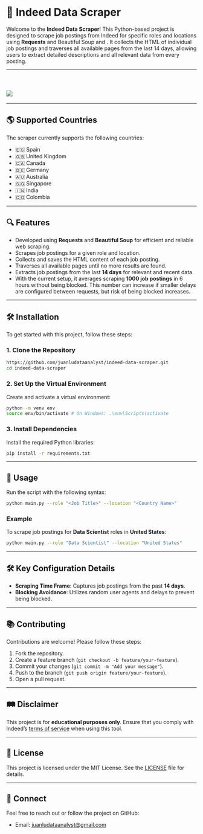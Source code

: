# 🔧 Indeed Data Scraper

Welcome to the **Indeed Data Scraper**! This Python-based project is designed to scrape job postings from Indeed for specific roles and locations using **Requests** and Beautiful Soup and . It collects the HTML of individual job postings and traverses all available pages from the last 14 days, allowing users to extract detailed descriptions and all relevant data from every posting.

---

<a href="https://app.eraser.io/workspace/LONKV7zUZl2Yrf13lIbV?elements=SgZUe_wcV_ZwW_yYvbWn4A"><br /><img src="https://app.eraser.io/workspace/LONKV7zUZl2Yrf13lIbV/preview?elements=SgZUe_wcV_ZwW_yYvbWn4A&type=embed" /></a>
---

---
## 🌎 Supported Countries
The scraper currently supports the following countries:

- 🇪🇸 Spain
- 🇬🇧 United Kingdom
- 🇨🇦 Canada
- 🇩🇪 Germany
- 🇦🇺 Australia
- 🇸🇬 Singapore
- 🇮🇳 India
- 🇨🇴 Colombia

---

## 🔍 Features

- Developed using **Requests** and **Beautiful Soup** for efficient and reliable web scraping.  
- Scrapes job postings for a given role and location.  
- Collects and saves the HTML content of each job posting.  
- Traverses all available pages until no more results are found.  
- Extracts job postings from the last **14 days** for relevant and recent data.  
- With the current setup, it averages scraping **1000 job postings** in 6 hours without being blocked. This number can increase if smaller delays are configured between requests, but risk of being blocked increases.


---

## 🛠️ Installation

To get started with this project, follow these steps:

### 1. Clone the Repository
```bash
https://github.com/juanludataanalyst/indeed-data-scraper.git
cd indeed-data-scraper
```

### 2. Set Up the Virtual Environment
Create and activate a virtual environment:
```bash
python -m venv env
source env/bin/activate # On Windows: .\env\Scripts\activate
```

### 3. Install Dependencies
Install the required Python libraries:
```bash
pip install -r requirements.txt
```

---

## 🔧 Usage

Run the script with the following syntax:
```bash
python main.py --role "<Job Title>" --location "<Country Name>"
```
### Example
To scrape job postings for **Data Scientist** roles in **United States**:
```bash
python main.py --role "Data Scientist" --location "United States"
```

---

## 🛠️ Key Configuration Details

- **Scraping Time Frame**: Captures job postings from the past **14 days**.
- **Blocking Avoidance**: Utilizes random user agents and delays to prevent being blocked.

---

## 📚 Contributing
Contributions are welcome! Please follow these steps:

1. Fork the repository.
2. Create a feature branch (`git checkout -b feature/your-feature`).
3. Commit your changes (`git commit -m "Add your message"`).
4. Push to the branch (`git push origin feature/your-feature`).
5. Open a pull request.

---

## 🛤 Disclaimer
This project is for **educational purposes only**. Ensure that you comply with Indeed’s [terms of service](https://www.indeed.com/legal) when using this tool.

---

## 🎨 License
This project is licensed under the MIT License. See the [LICENSE](LICENSE) file for details.

---

## 🔗 Connect
Feel free to reach out or follow the project on GitHub:

- Email: juanludataanalyst@gmail.com

